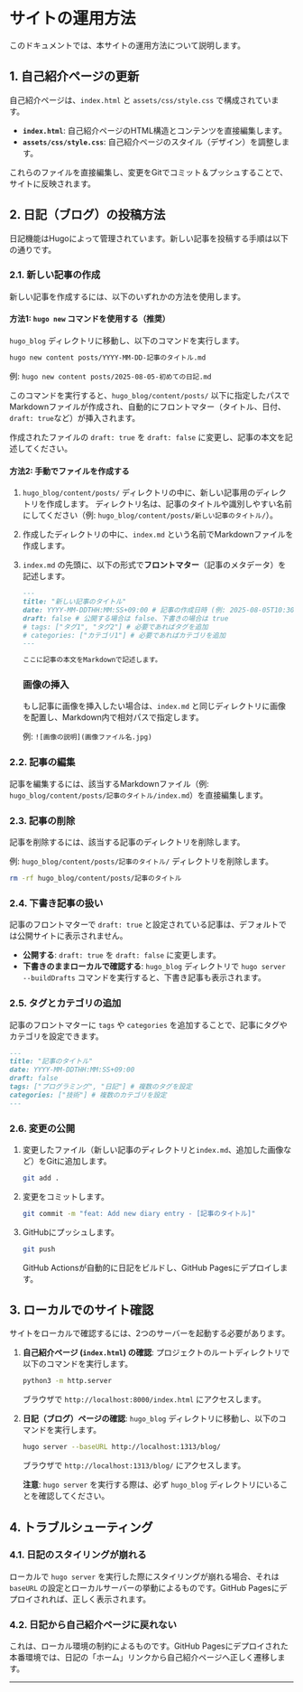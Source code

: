 # サイトの運用方法

このドキュメントでは、本サイトの運用方法について説明します。

## 1. 自己紹介ページの更新

自己紹介ページは、`index.html` と `assets/css/style.css` で構成されています。

-   **`index.html`**: 自己紹介ページのHTML構造とコンテンツを直接編集します。
-   **`assets/css/style.css`**: 自己紹介ページのスタイル（デザイン）を調整します。

これらのファイルを直接編集し、変更をGitでコミット＆プッシュすることで、サイトに反映されます。

## 2. 日記（ブログ）の投稿方法

日記機能はHugoによって管理されています。新しい記事を投稿する手順は以下の通りです。

### 2.1. 新しい記事の作成

新しい記事を作成するには、以下のいずれかの方法を使用します。

#### 方法1: `hugo new` コマンドを使用する（推奨）

`hugo_blog` ディレクトリに移動し、以下のコマンドを実行します。

```bash
hugo new content posts/YYYY-MM-DD-記事のタイトル.md
```

例: `hugo new content posts/2025-08-05-初めての日記.md`

このコマンドを実行すると、`hugo_blog/content/posts/` 以下に指定したパスでMarkdownファイルが作成され、自動的にフロントマター（タイトル、日付、`draft: true`など）が挿入されます。

作成されたファイルの `draft: true` を `draft: false` に変更し、記事の本文を記述してください。

#### 方法2: 手動でファイルを作成する

1.  `hugo_blog/content/posts/` ディレクトリの中に、新しい記事用のディレクトリを作成します。
    ディレクトリ名は、記事のタイトルや識別しやすい名前にしてください（例: `hugo_blog/content/posts/新しい記事のタイトル/`）。

2.  作成したディレクトリの中に、`index.md` という名前でMarkdownファイルを作成します。

3.  `index.md` の先頭に、以下の形式で**フロントマター**（記事のメタデータ）を記述します。

    ```markdown
    ---
    title: "新しい記事のタイトル"
    date: YYYY-MM-DDTHH:MM:SS+09:00 # 記事の作成日時 (例: 2025-08-05T10:30:00+09:00)
    draft: false # 公開する場合は false、下書きの場合は true
    # tags: ["タグ1", "タグ2"] # 必要であればタグを追加
    # categories: ["カテゴリ1"] # 必要であればカテゴリを追加
    ---

    ここに記事の本文をMarkdownで記述します。
    ```

    ### 画像の挿入

    もし記事に画像を挿入したい場合は、`index.md` と同じディレクトリに画像を配置し、Markdown内で相対パスで指定します。

    例: `![画像の説明](画像ファイル名.jpg)`

### 2.2. 記事の編集

記事を編集するには、該当するMarkdownファイル（例: `hugo_blog/content/posts/記事のタイトル/index.md`）を直接編集します。

### 2.3. 記事の削除

記事を削除するには、該当する記事のディレクトリを削除します。

例: `hugo_blog/content/posts/記事のタイトル/` ディレクトリを削除します。

```bash
rm -rf hugo_blog/content/posts/記事のタイトル
```

### 2.4. 下書き記事の扱い

記事のフロントマターで `draft: true` と設定されている記事は、デフォルトでは公開サイトに表示されません。

-   **公開する**: `draft: true` を `draft: false` に変更します。
-   **下書きのままローカルで確認する**: `hugo_blog` ディレクトリで `hugo server --buildDrafts` コマンドを実行すると、下書き記事も表示されます。

### 2.5. タグとカテゴリの追加

記事のフロントマターに `tags` や `categories` を追加することで、記事にタグやカテゴリを設定できます。

```markdown
---
title: "記事のタイトル"
date: YYYY-MM-DDTHH:MM:SS+09:00
draft: false
tags: ["プログラミング", "日記"] # 複数のタグを設定
categories: ["技術"] # 複数のカテゴリを設定
---
```

### 2.6. 変更の公開

1.  変更したファイル（新しい記事のディレクトリと`index.md`、追加した画像など）をGitに追加します。
    ```bash
    git add .
    ```
2.  変更をコミットします。
    ```bash
    git commit -m "feat: Add new diary entry - [記事のタイトル]"
    ```
3.  GitHubにプッシュします。
    ```bash
    git push
    ```
    GitHub Actionsが自動的に日記をビルドし、GitHub Pagesにデプロイします。

## 3. ローカルでのサイト確認

サイトをローカルで確認するには、2つのサーバーを起動する必要があります。

1.  **自己紹介ページ (`index.html`) の確認**:
    プロジェクトのルートディレクトリで以下のコマンドを実行します。
    ```bash
    python3 -m http.server
    ```
    ブラウザで `http://localhost:8000/index.html` にアクセスします。

2.  **日記（ブログ）ページの確認**:
    `hugo_blog` ディレクトリに移動し、以下のコマンドを実行します。
    ```bash
    hugo server --baseURL http://localhost:1313/blog/
    ```
    ブラウザで `http://localhost:1313/blog/` にアクセスします。

    **注意**: `hugo server` を実行する際は、必ず `hugo_blog` ディレクトリにいることを確認してください。

## 4. トラブルシューティング

### 4.1. 日記のスタイリングが崩れる

ローカルで `hugo server` を実行した際にスタイリングが崩れる場合、それは `baseURL` の設定とローカルサーバーの挙動によるものです。GitHub Pagesにデプロイされれば、正しく表示されます。

### 4.2. 日記から自己紹介ページに戻れない

これは、ローカル環境の制約によるものです。GitHub Pagesにデプロイされた本番環境では、日記の「ホーム」リンクから自己紹介ページへ正しく遷移します。

---